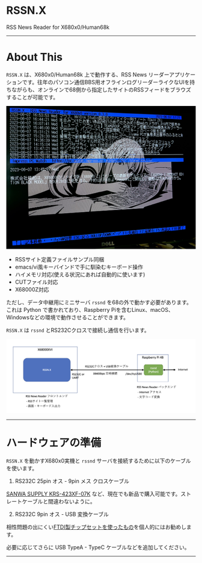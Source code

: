 # RSSN.X

RSS News Reader for X680x0/Human68k

---

# About This

`RSSN.X` は、X680x0/Human68k 上で動作する、RSS News リーダーアプリケーションです。往年のパソコン通信BBS用オフラインログリーダーライクなUIを持ちながらも、オンラインで68側から指定したサイトのRSSフィードをブラウズすることが可能です。

<img src='images/rssn2.jpeg' width='800'/>

- RSSサイト定義ファイルサンプル同梱
- emacs/vi風キーバインドで手に馴染むキーボード操作
- ハイメモリ対応(使える状況にあれば自動的に使います)
- CUTファイル対応
- X68000Z対応

ただし、データ中継用にミニサーバ `rssnd` を68の外で動かす必要があります。これは Python で書かれており、Raspberry Piを含むLinux、macOS、Windowsなどの環境で動作させることができます。

`RSSN.X` は `rssnd` とRS232Cクロスで接続し通信を行います。

<img src='images/rssn1.png' width='800'/>

---

# ハードウェアの準備

`RSSN.X` を動かすX680x0実機と `rssnd` サーバを接続するために以下のケーブルを使います。

1. RS232C 25pin オス - 9pin メス クロスケーブル

[SANWA SUPPLY KRS-423XF-07K](https://amazon.co.jp/dp/B00008BBFQ) など、現在でも新品で購入可能です。ストレートケーブルと間違わないように。

2. RS232C 9pin オス - USB 変換ケーブル

相性問題の出にくい[FTDI製チップセットを使ったもの](https://amazon.co.jp/dp/B07589ZF9X)を個人的にはお勧めします。

必要に応じてさらに USB TypeA - TypeC ケーブルなどを追加してください。

---